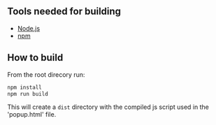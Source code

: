 ## Tools needed for building
- [Node.js](https://nodejs.org/en/)
- [npm](https://www.npmjs.com/)

## How to build
From the root direcory run:
```bash
npm install
npm run build
```

This will create a `dist` directory with the compiled js script used in the 
'popup.html' file.